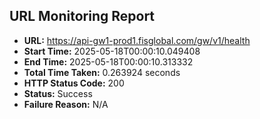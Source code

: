 ## URL Monitoring Report

- **URL:** https://api-gw1-prod1.fisglobal.com/gw/v1/health
- **Start Time:** 2025-05-18T00:00:10.049408
- **End Time:** 2025-05-18T00:00:10.313332
- **Total Time Taken:** 0.263924 seconds
- **HTTP Status Code:** 200
- **Status:** Success
- **Failure Reason:** N/A
